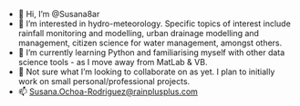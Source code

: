 - 👋 Hi, I’m @Susana8ar
- 👀 I’m interested in hydro-meteorology. Specific topics of interest include rainfall monitoring and modelling, urban drainage modelling and management, citizen science for water management, amongst others.
- 🌱 I’m currently learning Python and familiarising myself with other data science tools - as I move away from MatLab & VB.
- 💞️ Not sure what I’m looking to collaborate on as yet. I plan to initially work on small personal/professional projects.
- 📫 Susana.Ochoa-Rodriguez@rainplusplus.com

<!---
Susana8ar/Susana8ar is a ✨ special ✨ repository because its `README.md` (this file) appears on your GitHub profile.
You can click the Preview link to take a look at your changes.
--->
